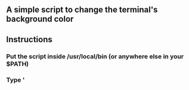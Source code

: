 ## A simple script to change the terminal's background color

## Instructions
### Put the script inside /usr/local/bin (or anywhere else in your $PATH)
### Type '<script name> <color name>'
### Help: Execute the script without any parameters
### To revert: '<script name> black'
##### More info on color names: https://manpages.ubuntu.com/manpages/bionic/man3/Color::Library::Dictionary::X11.3pm.html
